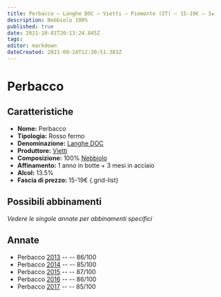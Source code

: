 ```yaml
---
title: Perbacco – Langhe DOC – Vietti – Piemonte (IT) – 15-19€ – 3★
description: Nebbiolo 100%
published: true
date: 2021-10-01T20:13:24.845Z
tags: 
editor: markdown
dateCreated: 2021-09-24T12:30:51.383Z
---
```


 # Perbacco

## Caratteristiche
- **Nome:** Perbacco
- **Tipologia:** Rosso fermo
- **Denominazione:** [Langhe DOC](/denominazioni/Italia/Piemonte/DOC/Langhe) 
- **Produttore:** [Vietti](/produttori/Italia/Piemonte/Vietti)
- **Composizione:** 100% [Nebbiolo](/vitigni/Italia/nebbiolo)
- **Affinamento:** 1 anno in botte + 3 mesi in acciaio 
- **Alcol:** 13.5%
- **Fascia di prezzo:** 15-19€
{.grid-list}



## Possibili abbinamenti
*Vedere le singole annate per abbinamenti specifici*

## Annate
- Perbacco [2013](vini/Italia/Piemonte/Vietti/Perbacco/2013) -- <span class="star-3"></span> -- 86/100
- Perbacco [2014](vini/Italia/Piemonte/Vietti/Perbacco/2014) -- <span class="star-3"></span> -- 85/100
- Perbacco [2015](vini/Italia/Piemonte/Vietti/Perbacco/2015) -- <span class="star-3"></span> -- 87/100
- Perbacco [2016](vini/Italia/Piemonte/Vietti/Perbacco/2016) -- <span class="star-3"></span> -- 86/100
- Perbacco [2017](vini/Italia/Piemonte/Vietti/Perbacco/2017) -- <span class="star-3"></span> -- 85/100